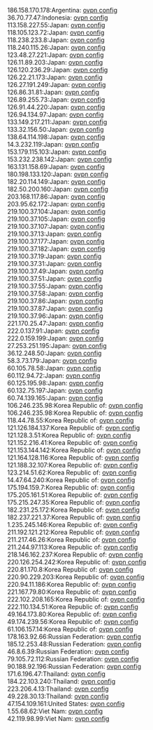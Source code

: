 186.158.170.178:Argentina: [ovpn config](vpn/186_158_170_178.ovpn)  
36.70.77.47:Indonesia: [ovpn config](vpn/36_70_77_47.ovpn)  
113.158.227.55:Japan: [ovpn config](vpn/113_158_227_55.ovpn)  
118.105.123.72:Japan: [ovpn config](vpn/118_105_123_72.ovpn)  
118.238.233.8:Japan: [ovpn config](vpn/118_238_233_8.ovpn)  
118.240.115.26:Japan: [ovpn config](vpn/118_240_115_26.ovpn)  
123.48.27.221:Japan: [ovpn config](vpn/123_48_27_221.ovpn)  
126.11.89.203:Japan: [ovpn config](vpn/126_11_89_203.ovpn)  
126.120.236.29:Japan: [ovpn config](vpn/126_120_236_29.ovpn)  
126.22.21.173:Japan: [ovpn config](vpn/126_22_21_173.ovpn)  
126.27.191.249:Japan: [ovpn config](vpn/126_27_191_249.ovpn)  
126.86.31.81:Japan: [ovpn config](vpn/126_86_31_81.ovpn)  
126.89.255.73:Japan: [ovpn config](vpn/126_89_255_73.ovpn)  
126.91.44.220:Japan: [ovpn config](vpn/126_91_44_220.ovpn)  
126.94.134.97:Japan: [ovpn config](vpn/126_94_134_97.ovpn)  
133.149.217.211:Japan: [ovpn config](vpn/133_149_217_211.ovpn)  
133.32.156.50:Japan: [ovpn config](vpn/133_32_156_50.ovpn)  
138.64.114.198:Japan: [ovpn config](vpn/138_64_114_198.ovpn)  
14.3.232.119:Japan: [ovpn config](vpn/14_3_232_119.ovpn)  
153.179.115.103:Japan: [ovpn config](vpn/153_179_115_103.ovpn)  
153.232.238.142:Japan: [ovpn config](vpn/153_232_238_142.ovpn)  
163.131.158.69:Japan: [ovpn config](vpn/163_131_158_69.ovpn)  
180.198.133.120:Japan: [ovpn config](vpn/180_198_133_120.ovpn)  
182.20.114.149:Japan: [ovpn config](vpn/182_20_114_149.ovpn)  
182.50.200.160:Japan: [ovpn config](vpn/182_50_200_160.ovpn)  
203.168.117.86:Japan: [ovpn config](vpn/203_168_117_86.ovpn)  
203.95.62.172:Japan: [ovpn config](vpn/203_95_62_172.ovpn)  
219.100.37.104:Japan: [ovpn config](vpn/219_100_37_104.ovpn)  
219.100.37.105:Japan: [ovpn config](vpn/219_100_37_105.ovpn)  
219.100.37.107:Japan: [ovpn config](vpn/219_100_37_107.ovpn)  
219.100.37.13:Japan: [ovpn config](vpn/219_100_37_13.ovpn)  
219.100.37.177:Japan: [ovpn config](vpn/219_100_37_177.ovpn)  
219.100.37.182:Japan: [ovpn config](vpn/219_100_37_182.ovpn)  
219.100.37.19:Japan: [ovpn config](vpn/219_100_37_19.ovpn)  
219.100.37.31:Japan: [ovpn config](vpn/219_100_37_31.ovpn)  
219.100.37.49:Japan: [ovpn config](vpn/219_100_37_49.ovpn)  
219.100.37.51:Japan: [ovpn config](vpn/219_100_37_51.ovpn)  
219.100.37.55:Japan: [ovpn config](vpn/219_100_37_55.ovpn)  
219.100.37.58:Japan: [ovpn config](vpn/219_100_37_58.ovpn)  
219.100.37.86:Japan: [ovpn config](vpn/219_100_37_86.ovpn)  
219.100.37.87:Japan: [ovpn config](vpn/219_100_37_87.ovpn)  
219.100.37.96:Japan: [ovpn config](vpn/219_100_37_96.ovpn)  
221.170.25.47:Japan: [ovpn config](vpn/221_170_25_47.ovpn)  
222.0.137.91:Japan: [ovpn config](vpn/222_0_137_91.ovpn)  
222.0.159.199:Japan: [ovpn config](vpn/222_0_159_199.ovpn)  
27.253.251.195:Japan: [ovpn config](vpn/27_253_251_195.ovpn)  
36.12.248.50:Japan: [ovpn config](vpn/36_12_248_50.ovpn)  
58.3.73.179:Japan: [ovpn config](vpn/58_3_73_179.ovpn)  
60.105.78.58:Japan: [ovpn config](vpn/60_105_78_58.ovpn)  
60.112.94.72:Japan: [ovpn config](vpn/60_112_94_72.ovpn)  
60.125.195.98:Japan: [ovpn config](vpn/60_125_195_98.ovpn)  
60.132.75.197:Japan: [ovpn config](vpn/60_132_75_197.ovpn)  
60.74.139.165:Japan: [ovpn config](vpn/60_74_139_165.ovpn)  
106.246.235.98:Korea Republic of: [ovpn config](vpn/106_246_235_98.ovpn)  
106.246.235.98:Korea Republic of: [ovpn config](vpn/106_246_235_98.ovpn)  
118.44.78.55:Korea Republic of: [ovpn config](vpn/118_44_78_55.ovpn)  
121.126.184.137:Korea Republic of: [ovpn config](vpn/121_126_184_137.ovpn)  
121.128.3.51:Korea Republic of: [ovpn config](vpn/121_128_3_51.ovpn)  
121.152.216.41:Korea Republic of: [ovpn config](vpn/121_152_216_41.ovpn)  
121.153.144.142:Korea Republic of: [ovpn config](vpn/121_153_144_142.ovpn)  
121.164.128.116:Korea Republic of: [ovpn config](vpn/121_164_128_116.ovpn)  
121.188.32.107:Korea Republic of: [ovpn config](vpn/121_188_32_107.ovpn)  
123.214.51.62:Korea Republic of: [ovpn config](vpn/123_214_51_62.ovpn)  
14.47.64.240:Korea Republic of: [ovpn config](vpn/14_47_64_240.ovpn)  
175.194.159.7:Korea Republic of: [ovpn config](vpn/175_194_159_7.ovpn)  
175.205.161.51:Korea Republic of: [ovpn config](vpn/175_205_161_51.ovpn)  
175.215.247.35:Korea Republic of: [ovpn config](vpn/175_215_247_35.ovpn)  
182.231.25.172:Korea Republic of: [ovpn config](vpn/182_231_25_172.ovpn)  
182.237.221.37:Korea Republic of: [ovpn config](vpn/182_237_221_37.ovpn)  
1.235.245.146:Korea Republic of: [ovpn config](vpn/1_235_245_146.ovpn)  
211.192.121.212:Korea Republic of: [ovpn config](vpn/211_192_121_212.ovpn)  
211.217.46.26:Korea Republic of: [ovpn config](vpn/211_217_46_26.ovpn)  
211.244.97.113:Korea Republic of: [ovpn config](vpn/211_244_97_113.ovpn)  
218.146.162.237:Korea Republic of: [ovpn config](vpn/218_146_162_237.ovpn)  
220.126.254.242:Korea Republic of: [ovpn config](vpn/220_126_254_242.ovpn)  
220.81.170.8:Korea Republic of: [ovpn config](vpn/220_81_170_8.ovpn)  
220.90.229.203:Korea Republic of: [ovpn config](vpn/220_90_229_203.ovpn)  
220.94.11.186:Korea Republic of: [ovpn config](vpn/220_94_11_186.ovpn)  
221.167.79.80:Korea Republic of: [ovpn config](vpn/221_167_79_80.ovpn)  
222.102.208.165:Korea Republic of: [ovpn config](vpn/222_102_208_165.ovpn)  
222.110.134.51:Korea Republic of: [ovpn config](vpn/222_110_134_51.ovpn)  
49.164.173.80:Korea Republic of: [ovpn config](vpn/49_164_173_80.ovpn)  
49.174.239.56:Korea Republic of: [ovpn config](vpn/49_174_239_56.ovpn)  
61.106.157.14:Korea Republic of: [ovpn config](vpn/61_106_157_14.ovpn)  
178.163.92.66:Russian Federation: [ovpn config](vpn/178_163_92_66.ovpn)  
185.12.253.48:Russian Federation: [ovpn config](vpn/185_12_253_48.ovpn)  
46.8.6.39:Russian Federation: [ovpn config](vpn/46_8_6_39.ovpn)  
79.105.72.112:Russian Federation: [ovpn config](vpn/79_105_72_112.ovpn)  
90.188.92.196:Russian Federation: [ovpn config](vpn/90_188_92_196.ovpn)  
171.6.196.47:Thailand: [ovpn config](vpn/171_6_196_47.ovpn)  
184.22.103.240:Thailand: [ovpn config](vpn/184_22_103_240.ovpn)  
223.206.4.13:Thailand: [ovpn config](vpn/223_206_4_13.ovpn)  
49.228.30.13:Thailand: [ovpn config](vpn/49_228_30_13.ovpn)  
47.154.109.161:United States: [ovpn config](vpn/47_154_109_161.ovpn)  
1.55.68.62:Viet Nam: [ovpn config](vpn/1_55_68_62.ovpn)  
42.119.98.99:Viet Nam: [ovpn config](vpn/42_119_98_99.ovpn)  
